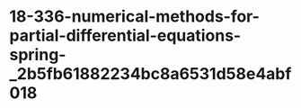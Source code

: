 # 18-336-numerical-methods-for-partial-differential-equations-spring-_2b5fb61882234bc8a6531d58e4abf018